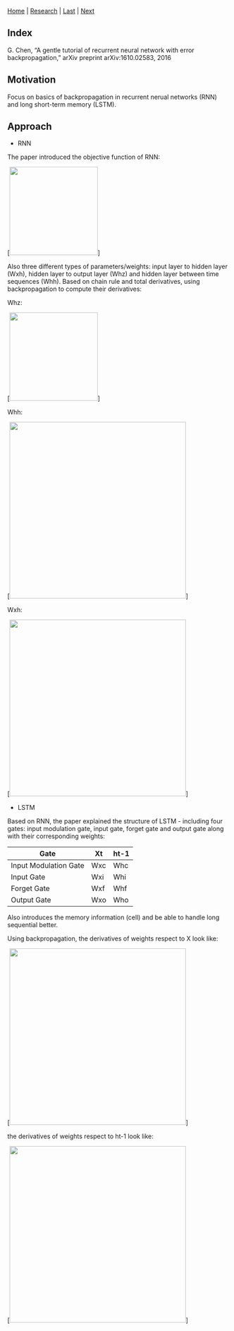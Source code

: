[Home](https://clojia.github.io/) | [Research](https://clojia.github.io/research/) | [Last](https://clojia.github.io/research/2018-08-IR-Open-Max) | [Next](https://clojia.github.io/research/2018-08-IR-Dist-Rep)

## Index

G. Chen, “A gentle tutorial of recurrent neural network with error backpropagation,” arXiv
preprint arXiv:1610.02583, 2016

## Motivation
Focus on basics of backpropagation in recurrent nerual networks (RNN) and long short-term memory (LSTM).

## Approach
- RNN

The paper introduced the objective function of RNN:

[<img src="https://github.com/clojia/clojia.github.io/blob/master/images/rnn_objf.png" width="200"/>]

Also three different types of parameters/weights: input layer to hidden layer (Wxh), hidden layer to output layer (Whz) and hidden layer between time sequences (Whh). Based on chain rule and total derivatives, using backpropagation to compute their derivatives:

Whz:

[<img src="https://github.com/clojia/clojia.github.io/blob/master/images/rnn_hz.png" width="200"/>]

Whh:

[<img src="https://github.com/clojia/clojia.github.io/blob/master/images/rnn_hh.png" width="400"/>]

Wxh:

[<img src="https://github.com/clojia/clojia.github.io/blob/master/images/rnn_xh.png" width="400"/>]


- LSTM

Based on RNN, the paper explained the structure of LSTM - including four gates: input modulation gate, input gate, forget gate and output gate along with their corresponding weights: 

  Gate | Xt | ht-1
  ----- | ---- |-----
  Input Modulation Gate | Wxc | Whc
  Input Gate | Wxi | Whi
  Forget Gate | Wxf | Whf
  Output Gate | Wxo | Who
  

Also introduces the memory information (cell) and be able to handle long sequential better. 

Using backpropagation, the derivatives of weights respect to X look like:

[<img src="https://github.com/clojia/clojia.github.io/blob/master/images/lstm_wx.png" width="400"/>]

the derivatives of weights respect to ht-1 look like:

[<img src="https://github.com/clojia/clojia.github.io/blob/master/images/lstm_wh.png" width="400"/>]

